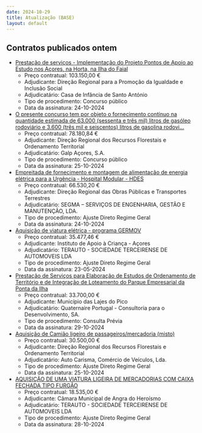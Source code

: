 ```yaml
---
date: 2024-10-29
title: Atualização (BASE)
layout: default
---
```

## Contratos publicados ontem

* [Prestação de serviços - Implementação do Projeto Pontos de Apoio ao Estudo nos Açores, na Horta, na Ilha do Faial](https://www.base.gov.pt/Base4/pt/detalhe/?type=contratos&id=10996576)
  * Preço contratual: 103.150,00 €
  * Adjudicante: Direção Regional para a Promoção da Igualdade e Inclusão Social
  * Adjudicatário: Casa de Infância de Santo António
  * Tipo de procedimento: Concurso público
  * Data da assinatura: 24-10-2024
* [O presente concurso tem por objeto o fornecimento contínuo na quantidade estimada de 63.000 (sessenta e três mil) litros de gasóleo rodoviário e 3.600 (três mil e seiscentos) litros de gasolina rodovi...](https://www.base.gov.pt/Base4/pt/detalhe/?type=contratos&id=10996798)
  * Preço contratual: 78.180,84 €
  * Adjudicante: Direção Regional dos Recursos Florestais e Ordenamento Territorial
  * Adjudicatário: Galp Açores, S.A.
  * Tipo de procedimento: Concurso público
  * Data da assinatura: 25-10-2024
* [Empreitada de fornecimento e montagem de alimentação de energia elétrica para a Urgência - Hospital Modular - HDES](https://www.base.gov.pt/Base4/pt/detalhe/?type=contratos&id=10997208)
  * Preço contratual: 66.530,20 €
  * Adjudicante: Direção Regional das Obras Públicas e Transportes Terrestres
  * Adjudicatário: SEGMA – SERVIÇOS DE ENGENHARIA, GESTÃO E MANUTENÇÃO, LDA.
  * Tipo de procedimento: Ajuste Direto Regime Geral
  * Data da assinatura: 24-10-2024
* [Aquisição de viatura elétrica - programa GERMOV](https://www.base.gov.pt/Base4/pt/detalhe/?type=contratos&id=10997805)
  * Preço contratual: 35.477,46 €
  * Adjudicante: Instituto de Apoio à Criança - Açores
  * Adjudicatário: TERAUTO - SOCIEDADE TERCEIRENSE DE AUTOMOVEIS LDA
  * Tipo de procedimento: Ajuste Direto Regime Geral
  * Data da assinatura: 23-05-2024
* [Prestação de Serviços para Elaboração de Estudos de Ordenamento de Território e de Integração de Loteamento do Parque Empresarial da Ponta da Ilha](https://www.base.gov.pt/Base4/pt/detalhe/?type=contratos&id=10997141)
  * Preço contratual: 33.700,00 €
  * Adjudicante: Município das Lajes do Pico
  * Adjudicatário: Quaternaire Portugal - Consultoria para o Desenvolvimento, SA.
  * Tipo de procedimento: Consulta Prévia
  * Data da assinatura: 29-10-2024
* [Aquisição de Camião ligeiro de passageiros/mercadoria (misto)](https://www.base.gov.pt/Base4/pt/detalhe/?type=contratos&id=10997656)
  * Preço contratual: 30.500,00 €
  * Adjudicante: Direção Regional dos Recursos Florestais e Ordenamento Territorial
  * Adjudicatário: Auto Carisma, Comércio de Veículos, Lda.
  * Tipo de procedimento: Ajuste Direto Regime Geral
  * Data da assinatura: 25-10-2024
* [AQUISIÇÃO DE UMA VIATURA LIGEIRA DE MERCADORIAS COM CAIXA FECHADA TIPO FURGÃO](https://www.base.gov.pt/Base4/pt/detalhe/?type=contratos&id=10996598)
  * Preço contratual: 18.535,00 €
  * Adjudicante: Câmara Municipal de Angra do Heroísmo
  * Adjudicatário: TERAUTO - SOCIEDADE TERCEIRENSE DE AUTOMOVEIS LDA
  * Tipo de procedimento: Ajuste Direto Regime Geral
  * Data da assinatura: 28-10-2024
